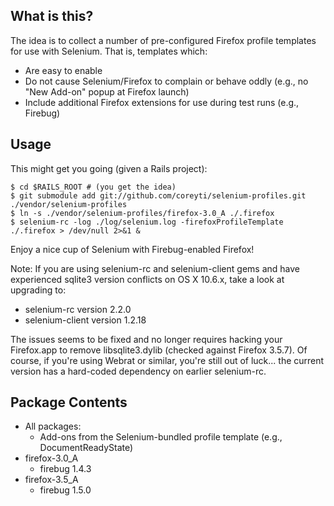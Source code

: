 What is this?
--------------------------------------------------------------------------------

The idea is to collect a number of pre-configured Firefox profile templates for
use with Selenium.  That is, templates which:

  * Are easy to enable
  * Do not cause Selenium/Firefox to complain or behave oddly
    (e.g., no "New Add-on" popup at Firefox launch)
  * Include additional Firefox extensions for use during test runs
    (e.g., Firebug)


Usage
--------------------------------------------------------------------------------

This might get you going (given a Rails project):

    $ cd $RAILS_ROOT # (you get the idea)
    $ git submodule add git://github.com/coreyti/selenium-profiles.git ./vendor/selenium-profiles
    $ ln -s ./vendor/selenium-profiles/firefox-3.0_A ./.firefox
    $ selenium-rc -log ./log/selenium.log -firefoxProfileTemplate ./.firefox > /dev/null 2>&1 &

Enjoy a nice cup of Selenium with Firebug-enabled Firefox!

Note: If you are using selenium-rc and selenium-client gems and have experienced
sqlite3 version conflicts on OS X 10.6.x, take a look at upgrading to:

  * selenium-rc version 2.2.0
  * selenium-client version 1.2.18

The issues seems to be fixed and no longer requires hacking your Firefox.app to
remove libsqlite3.dylib (checked against Firefox 3.5.7).  Of course, if you're
using Webrat or similar, you're still out of luck... the current version has a
hard-coded dependency on earlier selenium-rc.


Package Contents
--------------------------------------------------------------------------------

  * All packages:
    * Add-ons from the Selenium-bundled profile template
      (e.g., DocumentReadyState)
  * firefox-3.0_A
    * firebug 1.4.3
  * firefox-3.5_A
    * firebug 1.5.0

